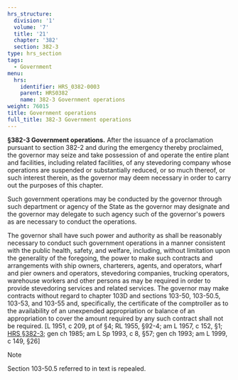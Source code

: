 ```yaml
---
hrs_structure:
  division: '1'
  volume: '7'
  title: '21'
  chapter: '382'
  section: 382-3
type: hrs_section
tags:
  - Government
menu:
  hrs:
    identifier: HRS_0382-0003
    parent: HRS0382
    name: 382-3 Government operations
weight: 76015
title: Government operations
full_title: 382-3 Government operations
---
```

**§382-3 Government operations.** After the issuance of a proclamation pursuant to section 382-2 and during the emergency thereby proclaimed, the governor may seize and take possession of and operate the entire plant and facilities, including related facilities, of any stevedoring company whose operations are suspended or substantially reduced, or so much thereof, or such interest therein, as the governor may deem necessary in order to carry out the purposes of this chapter.

Such government operations may be conducted by the governor through such department or agency of the State as the governor may designate and the governor may delegate to such agency such of the governor's powers as are necessary to conduct the operations.

The governor shall have such power and authority as shall be reasonably necessary to conduct such government operations in a manner consistent with the public health, safety, and welfare, including, without limitation upon the generality of the foregoing, the power to make such contracts and arrangements with ship owners, charterers, agents, and operators, wharf and pier owners and operators, stevedoring companies, trucking operators, warehouse workers and other persons as may be required in order to provide stevedoring services and related services. The governor may make contracts without regard to chapter 103D and sections 103-50, 103-50.5, 103-53, and 103-55 and, specifically, the certificate of the comptroller as to the availability of an unexpended appropriation or balance of an appropriation to cover the amount required by any such contract shall not be required. [L 1951, c 209, pt of §4; RL 1955, §92-4; am L 1957, c 152, §1; [HRS §382-3](/title-21/chapter-382/section-382-3/); gen ch 1985; am L Sp 1993, c 8, §57; gen ch 1993; am L 1999, c 149, §26]

Note

Section 103-50.5 referred to in text is repealed.